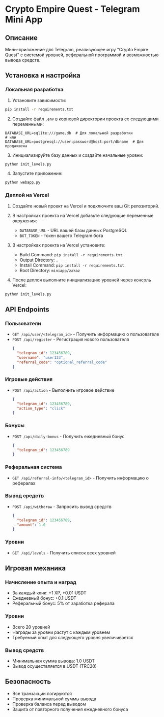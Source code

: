 # Crypto Empire Quest - Telegram Mini App

## Описание
Мини-приложение для Telegram, реализующее игру "Crypto Empire Quest" с системой уровней, реферальной программой и возможностью вывода средств.

## Установка и настройка

### Локальная разработка

1. Установите зависимости:
```bash
pip install -r requirements.txt
```

2. Создайте файл `.env` в корневой директории проекта со следующими переменными:
```
DATABASE_URL=sqlite:///game.db  # Для локальной разработки
# или
DATABASE_URL=postgresql://user:password@host:port/dbname  # Для продакшена
```

3. Инициализируйте базу данных и создайте начальные уровни:
```bash
python init_levels.py
```

4. Запустите приложение:
```bash
python webapp.py
```

### Деплой на Vercel

1. Создайте новый проект на Vercel и подключите ваш Git репозиторий.

2. В настройках проекта на Vercel добавьте следующие переменные окружения:
   - `DATABASE_URL` - URL вашей базы данных PostgreSQL
   - `BOT_TOKEN` - токен вашего Telegram бота

3. В настройках проекта на Vercel установите:
   - Build Command: `pip install -r requirements.txt`
   - Output Directory: `.`
   - Install Command: `pip install -r requirements.txt`
   - Root Directory: `miniapp/zakaz`

4. После деплоя выполните инициализацию уровней через консоль Vercel:
```bash
python init_levels.py
```

## API Endpoints

### Пользователи
- `GET /api/user/<telegram_id>` - Получить информацию о пользователе
- `POST /api/register` - Регистрация нового пользователя
  ```json
  {
    "telegram_id": 123456789,
    "username": "user123",
    "referral_code": "optional_referral_code"
  }
  ```

### Игровые действия
- `POST /api/action` - Выполнить игровое действие
  ```json
  {
    "telegram_id": 123456789,
    "action_type": "click"
  }
  ```

### Бонусы
- `POST /api/daily-bonus` - Получить ежедневный бонус
  ```json
  {
    "telegram_id": 123456789
  }
  ```

### Реферальная система
- `GET /api/referral-info/<telegram_id>` - Получить информацию о рефералах

### Вывод средств
- `POST /api/withdraw` - Запросить вывод средств
  ```json
  {
    "telegram_id": 123456789,
    "amount": 1.0
  }
  ```

### Уровни
- `GET /api/levels` - Получить список всех уровней

## Игровая механика

### Начисление опыта и наград
- За каждый клик: +1 XP, +0.01 USDT
- Ежедневный бонус: +0.1 USDT
- Реферальный бонус: 5% от заработка реферала

### Уровни
- Всего 20 уровней
- Награды за уровни растут с каждым уровнем
- Требуемый опыт для следующего уровня увеличивается

### Вывод средств
- Минимальная сумма вывода: 1.0 USDT
- Вывод осуществляется в USDT (TRC20)

## Безопасность
- Все транзакции логируются
- Проверка минимальной суммы вывода
- Проверка баланса перед выводом
- Защита от повторного получения ежедневного бонуса 